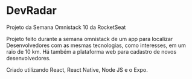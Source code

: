 # DevRadar

Projeto da Semana Omnistack 10 da RocketSeat


 Projeto feito durante a semana omnistack de um app para localizar Desenvolvedores com as mesmas tecnologias, como interesses, em um raio de 10 km. Há também a plataforma web para cadastro de novos desenvolvedores.
 
 Criado utilizando React, React Native, Node JS e o Expo.
